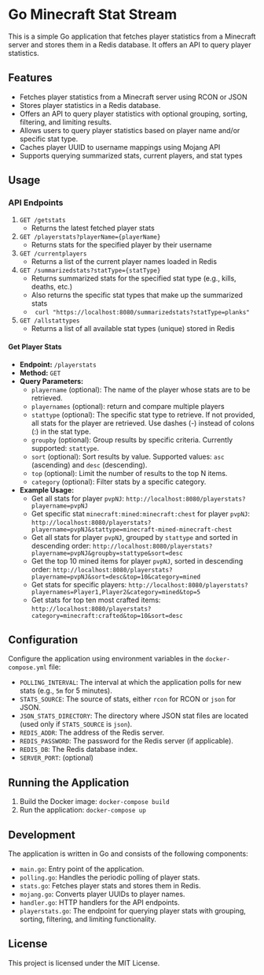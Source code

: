 # Go Minecraft Stat Stream

This is a simple Go application that fetches player statistics from a Minecraft server and stores them in a Redis database. It offers an API to query player statistics.

## Features

- Fetches player statistics from a Minecraft server using RCON or JSON 
- Stores player statistics in a Redis database.
- Offers an API to query player statistics with optional grouping, sorting, filtering, and limiting results.
- Allows users to query player statistics based on player name and/or specific stat type.
- Caches player UUID to username mappings using Mojang API
- Supports querying summarized stats, current players, and stat types

## Usage

### API Endpoints
1. `GET /getstats`
   - Returns the latest fetched player stats
2. `GET /playerstats?playerName={playerName}`
   - Returns stats for the specified player by their username
3. `GET /currentplayers`
   - Returns a list of the current player names loaded in Redis
4. `GET /summarizedstats?statType={statType}`
   - Returns summarized stats for the specified stat type (e.g., kills, deaths, etc.)
   - Also returns the specific stat types that make up the summarized stats
   - ` curl "https://localhost:8080/summarizedstats?statType=planks"`   
5. `GET /allstattypes`
   - Returns a list of all available stat types (unique) stored in Redis
#### Get Player Stats

- **Endpoint:** `/playerstats`
- **Method:** `GET`
- **Query Parameters:**
  - `playername` (optional): The name of the player whose stats are to be retrieved.
  - `playernames` (optional): return and compare multiple players
  - `stattype` (optional): The specific stat type to retrieve. If not provided, all stats for the player are retrieved. Use dashes (-) instead of colons (:) in the stat type.
  - `groupby` (optional): Group results by specific criteria. Currently supported: `stattype`.
  - `sort` (optional): Sort results by value. Supported values: `asc` (ascending) and `desc` (descending).
  - `top` (optional): Limit the number of results to the top N items.
  - `category` (optional): Filter stats by a specific category.
- **Example Usage:**
  - Get all stats for player `pvpNJ`: `http://localhost:8080/playerstats?playername=pvpNJ`
  - Get specific stat `minecraft:mined:minecraft:chest` for player `pvpNJ`: `http://localhost:8080/playerstats?playername=pvpNJ&stattype=minecraft-mined-minecraft-chest`
  - Get all stats for player `pvpNJ`, grouped by `stattype` and sorted in descending order: `http://localhost:8080/playerstats?playername=pvpNJ&groupby=stattype&sort=desc`
  - Get the top 10 mined items for player `pvpNJ`, sorted in descending order: `http://localhost:8080/playerstats?playername=pvpNJ&sort=desc&top=10&category=mined`
  - Get stats for specific players: `http://localhost:8080/playerstats?playernames=Player1,Player2&category=mined&top=5`
  - Get stats for top ten most crafted items: `http://localhost:8080/playerstats?category=minecraft:crafted&top=10&sort=desc`


## Configuration

Configure the application using environment variables in the `docker-compose.yml` file:

- `POLLING_INTERVAL`: The interval at which the application polls for new stats (e.g., `5m` for 5 minutes).
- `STATS_SOURCE`: The source of stats, either `rcon` for RCON or `json` for JSON.
- `JSON_STATS_DIRECTORY`: The directory where JSON stat files are located (used only if `STATS_SOURCE` is `json`).
- `REDIS_ADDR`: The address of the Redis server.
- `REDIS_PASSWORD`: The password for the Redis server (if applicable).
- `REDIS_DB`: The Redis database index.
- `SERVER_PORT`: (optional) 

## Running the Application

1. Build the Docker image: `docker-compose build`
2. Run the application: `docker-compose up`

## Development

The application is written in Go and consists of the following components:

- `main.go`: Entry point of the application.
- `polling.go`: Handles the periodic polling of player stats.
- `stats.go`: Fetches player stats and stores them in Redis.
- `mojang.go`: Converts player UUIDs to player names.
- `handler.go`: HTTP handlers for the API endpoints.
- `playerstats.go`: The endpoint for querying player stats with grouping, sorting, filtering, and limiting functionality.
## License

This project is licensed under the MIT License.
